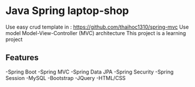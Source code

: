 # Java Spring laptop-shop
Use easy crud template in : https://github.com/thaihoc1310/spring-mvc
Use model Model-View-Controller (MVC) architecture
This project is a learning project
## Features
-Spring Boot 
-Spring MVC
-Spring Data JPA
-Spring Security
-Spring Session
-MySQL
-Bootstrap
-JQuery
-HTML/CSS